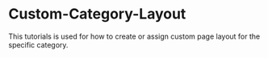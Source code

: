# Custom-Category-Layout
This tutorials is used for how to create or assign custom page layout for the specific category.
